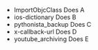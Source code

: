 * ImportObjcClass 	   Does A
* ios-dictionary 	     Does B
* pythonista_backup 	 Does C
* x-callback-url 	     Does D
* youtube_archiving    Does E
